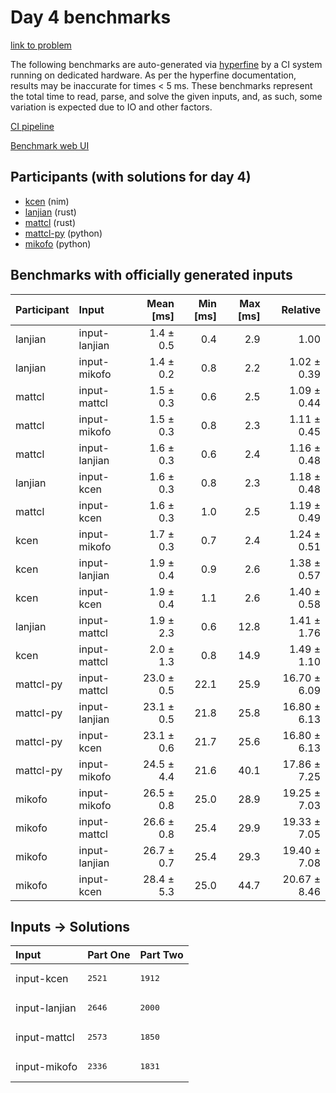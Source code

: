 # Day 4 benchmarks

[link to problem](https://adventofcode.com/2024/day/4)

The following benchmarks are auto-generated via
[hyperfine](https://github.com/sharkdp/hyperfine) by a CI system running on
dedicated hardware. As per the hyperfine documentation, results may be
inaccurate for times < 5 ms. These benchmarks represent the total time to read,
parse, and solve the given inputs, and, as such, some variation is expected due
to IO and other factors.

[CI pipeline](http://ci.papercode.net:8080/teams/main/pipelines/aoc2024)

[Benchmark web UI](https://aoc.ancalagon.black)


## Participants (with solutions for day 4)

- [kcen](https://github.com/kcen/aoc2024) (nim)
- [lanjian](https://github.com/lanjian/aoc-2024) (rust)
- [mattcl](https://github.com/mattcl/aoc2024) (rust)
- [mattcl-py](https://github.com/mattcl/aoc2024-py) (python)
- [mikofo](https://github.com/mikofo/aoc2024) (python)


## Benchmarks with officially generated inputs

| Participant | Input | Mean [ms] | Min [ms] | Max [ms] | Relative |
|:---|:---|---:|---:|---:|---:|
| lanjian | input-lanjian | 1.4 ± 0.5 | 0.4 | 2.9 | 1.00 |
| lanjian | input-mikofo | 1.4 ± 0.2 | 0.8 | 2.2 | 1.02 ± 0.39 |
| mattcl | input-mattcl | 1.5 ± 0.3 | 0.6 | 2.5 | 1.09 ± 0.44 |
| mattcl | input-mikofo | 1.5 ± 0.3 | 0.8 | 2.3 | 1.11 ± 0.45 |
| mattcl | input-lanjian | 1.6 ± 0.3 | 0.6 | 2.4 | 1.16 ± 0.48 |
| lanjian | input-kcen | 1.6 ± 0.3 | 0.8 | 2.3 | 1.18 ± 0.48 |
| mattcl | input-kcen | 1.6 ± 0.3 | 1.0 | 2.5 | 1.19 ± 0.49 |
| kcen | input-mikofo | 1.7 ± 0.3 | 0.7 | 2.4 | 1.24 ± 0.51 |
| kcen | input-lanjian | 1.9 ± 0.4 | 0.9 | 2.6 | 1.38 ± 0.57 |
| kcen | input-kcen | 1.9 ± 0.4 | 1.1 | 2.6 | 1.40 ± 0.58 |
| lanjian | input-mattcl | 1.9 ± 2.3 | 0.6 | 12.8 | 1.41 ± 1.76 |
| kcen | input-mattcl | 2.0 ± 1.3 | 0.8 | 14.9 | 1.49 ± 1.10 |
| mattcl-py | input-mattcl | 23.0 ± 0.5 | 22.1 | 25.9 | 16.70 ± 6.09 |
| mattcl-py | input-lanjian | 23.1 ± 0.5 | 21.8 | 25.8 | 16.80 ± 6.13 |
| mattcl-py | input-kcen | 23.1 ± 0.6 | 21.7 | 25.6 | 16.80 ± 6.13 |
| mattcl-py | input-mikofo | 24.5 ± 4.4 | 21.6 | 40.1 | 17.86 ± 7.25 |
| mikofo | input-mikofo | 26.5 ± 0.8 | 25.0 | 28.9 | 19.25 ± 7.03 |
| mikofo | input-mattcl | 26.6 ± 0.8 | 25.4 | 29.9 | 19.33 ± 7.05 |
| mikofo | input-lanjian | 26.7 ± 0.7 | 25.4 | 29.3 | 19.40 ± 7.08 |
| mikofo | input-kcen | 28.4 ± 5.3 | 25.0 | 44.7 | 20.67 ± 8.46 |


## Inputs -> Solutions

| Input | Part One | Part Two |
|:---|:---|:---|
|input-kcen|<pre>2521</pre>|<pre>1912</pre>|
|input-lanjian|<pre>2646</pre>|<pre>2000</pre>|
|input-mattcl|<pre>2573</pre>|<pre>1850</pre>|
|input-mikofo|<pre>2336</pre>|<pre>1831</pre>|